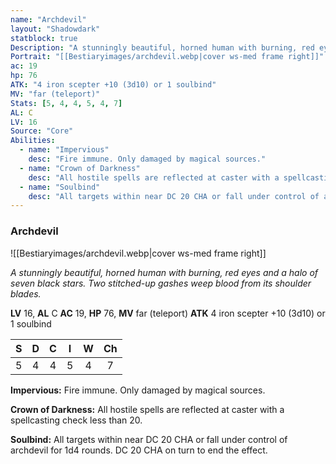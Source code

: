 ```yaml
---
name: "Archdevil"
layout: "Shadowdark"
statblock: true
Description: "A stunningly beautiful, horned human with burning, red eyes and a halo of seven black stars. Two stitched-up gashes weep blood from its shoulder blades."
Portrait: "[[Bestiaryimages/archdevil.webp|cover ws-med frame right]]"
ac: 19
hp: 76
ATK: "4 iron scepter +10 (3d10) or 1 soulbind"
MV: "far (teleport)"
Stats: [5, 4, 4, 5, 4, 7]
AL: C
LV: 16
Source: "Core"
Abilities:
  - name: "Impervious"
    desc: "Fire immune. Only damaged by magical sources."
  - name: "Crown of Darkness"
    desc: "All hostile spells are reflected at caster with a spellcasting check less than 20."
  - name: "Soulbind"
    desc: "All targets within near DC 20 CHA or fall under control of archdevil for 1d4 rounds. DC 20 CHA on turn to end the effect."
---
```


### Archdevil

![[Bestiaryimages/archdevil.webp|cover ws-med frame right]]

_A stunningly beautiful, horned human with burning, red eyes and a halo of seven black stars. Two stitched-up gashes weep blood from its shoulder blades._

**LV** 16, **AL** C
**AC** 19, **HP** 76, **MV** far (teleport)
**ATK** 4 iron scepter +10 (3d10) or 1 soulbind

|  S  |  D  |  C  |  I  |  W  |  Ch  |
|:---:|:---:|:---:|:---:|:---:|:----:|
| 5 | 4 | 4 | 5 | 4 | 7 |

**Impervious:** Fire immune. Only damaged by magical sources.

**Crown of Darkness:** All hostile spells are reflected at caster with a spellcasting check less than 20.

**Soulbind:** All targets within near DC 20 CHA or fall under control of archdevil for 1d4 rounds. DC 20 CHA on turn to end the effect.


